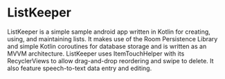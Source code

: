 # ListKeeper

ListKeeper is a simple sample android app written in Kotlin for creating, using, and maintaining lists.
It makes use of the Room Persistence Library and simple Kotlin coroutines for database storage and is written as an MVVM architecture. ListKeeper uses ItemTouchHelper with its RecyclerViews to allow drag-and-drop reordering and swipe to delete. It also feature speech-to-text data entry and editing. 

